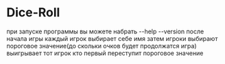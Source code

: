 # Dice-Roll
при запуске программы вы можете набрать --help --version
после начала игры каждый игрок выбирает себе имя
затем игроки выбирают пороговое значение(до скольки очков будет продолжатся игра)
выигрывает тот игрок кто первый переступит пороговое значение
